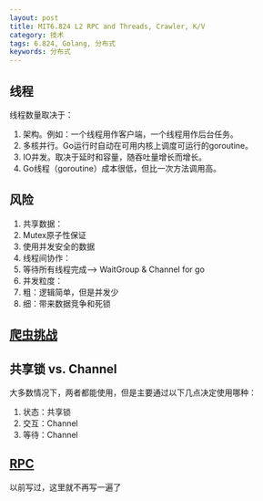 ```yaml
---
layout: post
title: MIT6.824 L2 RPC and Threads, Crawler, K/V
category: 技术
tags: 6.824, Golang, 分布式
keywords: 分布式
---
```

## 线程

线程数量取决于：
1. 架构。例如：一个线程用作客户端，一个线程用作后台任务。
2. 多核并行。Go运行时自动在可用内核上调度可运行的goroutine。
3. IO并发。取决于延时和容量，随吞吐量增长而增长。
4. Go线程（goroutine）成本很低，但比一次方法调用高。

## 风险

1. 共享数据：
  1. Mutex原子性保证
  2. 使用并发安全的数据
2. 线程间协作：
  1. 等待所有线程完成—> WaitGroup & Channel for go
3. 并发粒度：
  1. 粗：逻辑简单，但是并发少
  2. 细：带来数据竞争和死锁

## [爬虫挑战](https://github.com/Carey6918/MIT-6.824-2018/blob/master/src/practice/crawler.go)

## 共享锁 vs. Channel

大多数情况下，两者都能使用，但是主要通过以下几点决定使用哪种：
1. 状态：共享锁
2. 交互：Channel
3. 等待：Channel

## [RPC](https://github.com/Carey6918/PikaGo)

以前写过，这里就不再写一遍了